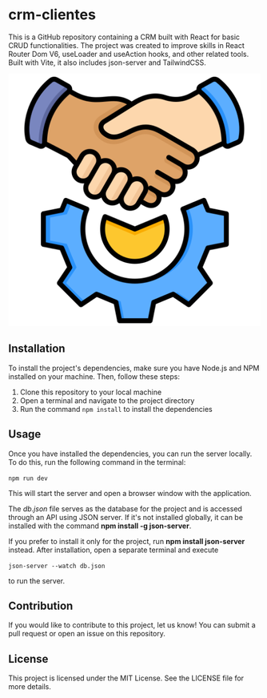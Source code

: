 # crm-clientes
This is a GitHub repository containing a CRM built with React for basic CRUD functionalities. The project was created to improve skills in React Router Dom V6, useLoader and useAction hooks, and other related tools. Built with Vite, it also includes json-server and TailwindCSS.

![Logo cotizador-criptomonedas](public/logo.png)

## Installation

To install the project's dependencies, make sure you have Node.js and NPM installed on your machine. Then, follow these steps:

1. Clone this repository to your local machine
2. Open a terminal and navigate to the project directory
3. Run the command `npm install` to install the dependencies

## Usage

Once you have installed the dependencies, you can run the server locally. To do this, run the following command in the terminal:

`npm run dev`

This will start the server and open a browser window with the application.

The *db.json* file serves as the database for the project and is accessed through an API using JSON server. If it's not installed globally, it can be installed with the command **npm install -g json-server**.

If you prefer to install it only for the project, run **npm install json-server** instead. After installation, open a separate terminal and execute 

`json-server --watch db.json` 

to run the server.


## Contribution

If you would like to contribute to this project, let us know! You can submit a pull request or open an issue on this repository.

## License

This project is licensed under the MIT License. See the LICENSE file for more details.